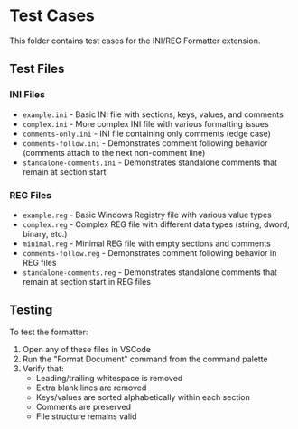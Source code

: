# Test Cases

This folder contains test cases for the INI/REG Formatter extension.

## Test Files

### INI Files
- `example.ini` - Basic INI file with sections, keys, values, and comments
- `complex.ini` - More complex INI file with various formatting issues
- `comments-only.ini` - INI file containing only comments (edge case)
- `comments-follow.ini` - Demonstrates comment following behavior (comments attach to the next non-comment line)
- `standalone-comments.ini` - Demonstrates standalone comments that remain at section start

### REG Files
- `example.reg` - Basic Windows Registry file with various value types
- `complex.reg` - Complex REG file with different data types (string, dword, binary, etc.)
- `minimal.reg` - Minimal REG file with empty sections and comments
- `comments-follow.reg` - Demonstrates comment following behavior in REG files
- `standalone-comments.reg` - Demonstrates standalone comments that remain at section start in REG files

## Testing

To test the formatter:
1. Open any of these files in VSCode
2. Run the "Format Document" command from the command palette
3. Verify that:
   - Leading/trailing whitespace is removed
   - Extra blank lines are removed
   - Keys/values are sorted alphabetically within each section
   - Comments are preserved
   - File structure remains valid
